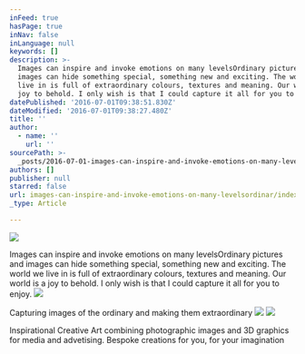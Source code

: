 ```yaml
---
inFeed: true
hasPage: true
inNav: false
inLanguage: null
keywords: []
description: >-
  Images can inspire and invoke emotions on many levelsOrdinary pictures and
  images can hide something special, something new and exciting. The world we
  live in is full of extraordinary colours, textures and meaning. Our world is a
  joy to behold. I only wish is that I could capture it all for you to enjoy.
datePublished: '2016-07-01T09:38:51.830Z'
dateModified: '2016-07-01T09:38:27.480Z'
title: ''
author:
  - name: ''
    url: ''
sourcePath: >-
  _posts/2016-07-01-images-can-inspire-and-invoke-emotions-on-many-levelsordinar.md
authors: []
publisher: null
starred: false
url: images-can-inspire-and-invoke-emotions-on-many-levelsordinar/index.html
_type: Article

---
```

![](https://the-grid-user-content.s3-us-west-2.amazonaws.com/d6ff461d-eb51-4185-b16e-8c1c46c7ed54.jpg)

Images can inspire and invoke emotions on many levelsOrdinary pictures and images can hide something special, something new and exciting. The world we live in is full of extraordinary colours, textures and meaning. Our world is a joy to behold. I only wish is that I could capture it all for you to enjoy.
![](https://imgflo.herokuapp.com/graph/vahj1ThiexotieMo/87432bc35640a412ee524dd2602ebf62/croprotate.jpg?cropheight=945&cropwidth=1200&degrees=0&input=https%3A%2F%2Fthe-grid-user-content.s3-us-west-2.amazonaws.com%2Fc664d36d-1469-4a5a-8fa2-bcf8206c85da.jpg&x=0&y=0)

Capturing images of the ordinary and making them extraordinary
![](https://the-grid-user-content.s3-us-west-2.amazonaws.com/835ad33c-3852-4fd1-8a3b-c3e9f2a5400d.jpg)
![](https://the-grid-user-content.s3-us-west-2.amazonaws.com/6d09721f-3a1e-434c-b44d-574fcadd1620.jpg)

Inspirational Creative Art combining photographic images and 3D graphics for media and advetising. Bespoke creations for you, for your imagination